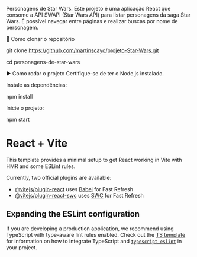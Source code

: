 Personagens de Star Wars.
Este projeto é uma aplicação React que consome a API SWAPI (Star Wars API) para listar personagens da saga Star Wars. É possível navegar entre páginas e realizar buscas por nome de personagem.

🔧 Como clonar o repositório

git clone https://github.com/martinscayo/projeto-Star-Wars.git

cd personagens-de-star-wars

▶️ Como rodar o projeto
Certifique-se de ter o Node.js instalado.

Instale as dependências:

npm install

Inicie o projeto:

npm start

# React + Vite

This template provides a minimal setup to get React working in Vite with HMR and some ESLint rules.

Currently, two official plugins are available:

- [@vitejs/plugin-react](https://github.com/vitejs/vite-plugin-react/blob/main/packages/plugin-react) uses [Babel](https://babeljs.io/) for Fast Refresh
- [@vitejs/plugin-react-swc](https://github.com/vitejs/vite-plugin-react/blob/main/packages/plugin-react-swc) uses [SWC](https://swc.rs/) for Fast Refresh

## Expanding the ESLint configuration

If you are developing a production application, we recommend using TypeScript with type-aware lint rules enabled. Check out the [TS template](https://github.com/vitejs/vite/tree/main/packages/create-vite/template-react-ts) for information on how to integrate TypeScript and [`typescript-eslint`](https://typescript-eslint.io) in your project.
